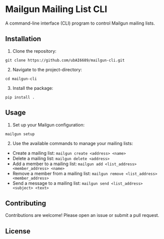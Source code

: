 # Mailgun Mailing List CLI

A command-line interface (CLI) program to control Mailgun mailing lists.

## Installation

1. Clone the repository:
```
git clone https://github.com/ubAI6689/mailgun-cli.git
```
2. Navigate to the project-directory:
```
cd mailgun-cli
```

3. Install the package:
```
pip install .
```

## Usage

1. Set up your Mailgun configuration:
```
mailgun setup
```
2. Use the available commands to manage your mailing lists:
- Create a mailing list: `mailgun create <address> <name>`
- Delete a mailing list: `mailgun delete <address>`
- Add a member to a mailing list: `mailgun add <list_address> <member_address> <name>`
- Remove a member from a mailing list: `mailgun remove <list_address> <member_address>`
- Send a message to a mailing list: `mailgun send <list_address> <subject> <text>`

## Contributing

Contributions are welcome! Please open an issue or submit a pull request.

## License